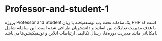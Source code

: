 # Professor-and-student-1
پروژه Professor and Student یک سامانه تحت وب توسعه‌یافته با زبان PHP است که با هدف مدیریت تعاملات بین اساتید و دانشجویان طراحی شده است. این سامانه شامل امکاناتی مانند مدیریت دوره‌ها، ارسال تکالیف، ارتباطات آنلاین و نوتیفیکیشن‌ها می‌باشد.
